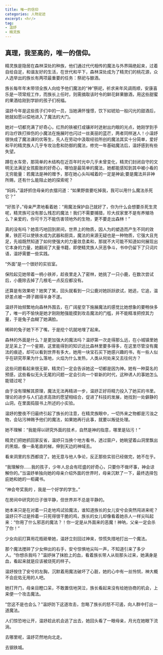 ```yaml
---
title: 唯一的信仰
categories: 人物足迹
excerpt: <hr/>
tag:
- 温妤
- 精灵族
---
```


## 真理，我至高的，唯一的信仰。

精灵族是隐居在森林深处的种族，他们通过代代相传的魔法与外界隔绝起来，过着自给自足，和谐友好的生活，在世代和平下，森林深处成为了精灵们的桃花源，众人选举出的族长有两项最重要的任务：祭祀与酿酒。

族长每年年末带领全族人向给予他们魔法的“神”祭祀，祈求来年风调雨顺，安康喜乐是一项常规工作，而族长上任时，则需摘取该时令的鲜花鲜果酿酒，用这些甜蜜的果酒给刚到学龄的孩子们祝福。

温妤今年是这些孩子们中的一员，当她满怀憧憬，饮下如琥珀一般闪光的甜酒后，她就如愿以偿地进入了魔法的大门。

她对一切都充满了好奇心，红热的铁被打成镰斧时迸射出灼眼的光点，她刚学到手的治疗跌打摔伤的小魔法在施展时也闪过一丝美丽的蓝芒，两者同样迷人！小温妤很快成了魔法课的优等生，先人在劳动中汲取经验所创的魔法其实十分简单，爱好和平的精灵族人几乎专攻治愈和防御的魔法，修完一年基础魔法后，温妤感到有些失望。

蹲在水车旁，那简单的木结构在近百年时光中几乎未曾变化，精灵们封闭自守的文明无法满足女孩膨胀的好奇心，哪怕是最简单的魔法，她都能感知到其中被小看的无穷能量：若魔法是神的赠予，那在她心头叫喊着的一定是神谕;要是魔法并非神所赐，还有什么能阻止她的探索呢？

“妈妈，”温妤抓住母亲的衣摆问道：“如果野兽要吃掉我，我可以用什么魔法杀死它？”

“好孩子，”母亲严肃地看着她：“用魔法保护自己就好了，你为什么会想要杀死生灵呢，精灵族可没有那么残忍的魔法！我们不需要捕猎，珍大叔家里不是有养殖场么？亲爱的，你可千万不能伤害领地外的生物，更不要走出森林！”

真的没有吗？她乖巧地回到房间，世界上的物质，因人为的塑造而产生不同的效果，铁匠可以使铁水成为武器和厨具，魔法的来源无疑也是一种物质，它强大且充足，先祖既然知道了如何使强大的力量敛息柔和，那就不大可能不知道如何展现出它本身的力量，她翻阅了大量书籍，即使精灵族人厌恶争斗，书中仍留下了只词片语，温妤需要一些实践。

“外面”是一个很好的实验室。

保险起见她带着一柄小铁斧，趁夜里走入了密林，她挑了一只小鹿，在数次尝试后，小鹿除去掉了几根毛一点反应都没有。

还算是有效果吧？她笑了笑，回头就看到一只公鹿对她跃跃欲试，她逃，它追，温妤差点被一蹄子踢得半身不遂。

温妤开始频繁地向森林外围去，在广阔星空下施展魔法的感觉比她想象的要畅快多了，唯一的不愉快是她才刚刚勉强能摸到攻击魔法的门槛，并不能精准把控其力量，于是兔子血糊了她满脸。

稀碎的兔子她下不了嘴，于是挖个坑就地埋了起来。

森林的外面是什么？是更加强大的魔法吗？温妤第一次走得那么远，在小城镇里她足足呆上了一个星期，这里能得到的知识远比森林里要多得多，在这里尽管没有魔法的痕迹，却可以看到世界有多大，她用一块宝石买下她感兴趣的书，有一些人似乎在研究苹果为什么落地，火焰为什么发热，人类从何处来又去往何方？

这些问题看起来很无聊，精灵们一定会告诉她这一切都是因为神。她有一种莫名的预感，这些看似无头无尾的问题一定会引向一个崭新的时代，这种诱人的事她怎么能错过呢？

由于没有理解其原理，魔法无法再精进一步，温妤正好将精力投入了她买的书里。理论的进步与人们追求高效的愿望相结合，促进了科技的发展，她找到一处僻静的山洞，在里面捣鼓书上所述的小实验。

温妤的整夜不归最终引起了族长的注意，在精灵族眼中，一切外来之物都是污浊之物，会玷污神赐予他们的魔法，如果她再行此事，就要以叛徒处理。

她不理解：“我能得以研究外面的技术，自然是神的指意，哪里是玷污！”

精灵们把她抓回家反省，温妤只当换个地方看书，透过窗户，她眺望着山洞里飘出的黑烟，像一条笔直的梯，伸到天边的神域去。

看来洞里的东西都烧了。她无意与他人争论，反正那些实验已经做完，她不在乎。

“我理解你……我的孩子，少年人总会有旺盛的好奇心，只要你不做坏事，神会谅解你的。”当温妤单独向她的母亲介绍外面的世界时，母亲沉默了一下，最终选择包庇她和她的一柜藏书。

 “神会夸奖我的 ，我是一个好学的学生。”

在房间中研究的日子很平静，但世界并不总是平静的。

她本来只是在对着一只走地鸡试验魔法，谁知道族长的女儿安兮会突然闯进来呢？温妤只不过是拎着一只死得很干脆的鸡，族长的女儿却像看着她杀人一样尖叫起来：“你用了什么邪恶的魔法？！你一定是从外面来的恶魔！神呐，父亲一定会杀了你！”

少女向前打算用花瓶砸晕她，温妤立刻回过神来，惊慌失措地打出一个魔法。

那个魔法搅碎了少女伸出的右手，安兮惊惧地尖叫一声，不知道引来了多少人。“你想杀我吗？”温妤抹了抹脸上的血，看着族长带人从街那头过来，她满身是血，看起来就是应该被烧死的样子。

温妤按住了安兮的左胸，沉默着用魔法破坏了心脏，她的心中有一丝怜悯，神大概不会庇佑无用的人吧。

她打开门，母亲目瞪口呆，不敢置信地哭泣，族长看起来没有给她协商的机会，上来便一个攻击魔法。

 “您这不是也会么？”温妤防下这道攻击，忽略了族长的怒不可遏，向人群中打出一道魔法。

人们惊恐地让开，温妤趁此机会逃了出去，她回头看了一眼母亲，月光在她眼下流淌。

去哪里呢，温妤茫然地向北走。

去钢铁城。
